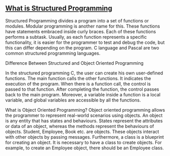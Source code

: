 <H2> <u> <strong> What is Structured Programming  </strong> </u>  </H2>



Structured Programming divides a program into a set of functions or modules. Modular programming is another name for this. These functions have statements embraced inside curly braces. Each of these functions performs a subtask. Usually, as each function represents a specific functionality, it is easier for the programmer to test and debug the code, but this can differ depending on the program. C language and Pascal are two common structured programming languages.

Difference Between Structured and Object Oriented Programming

In the structured programming C, the user can create his own user-defined functions. The main function calls the other functions. It indicates the execution of the program. When there is a function call, the control is passed to that function. After completing the function, the control passes back to the main program. Moreover, a variable inside a function is a local variable, and global variables are accessible by all the functions.

What is Object Oriented Programming?
Object oriented programming allows the programmer to represent real-world scenarios using objects. An object is any entity that has states and behaviours. States represent the attributes or data of an object, whereas the methods represent the behaviours of objects. Student, Employee, Book etc. are objects. These objects interact with other objects by passing messages. Furthermore, a class is a blueprint for creating an object. It is necessary to have a class to create objects. For example, to create an Employee object, there should be an Employee class.


